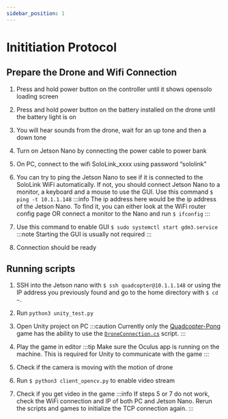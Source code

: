 ```yaml
---
sidebar_position: 1
---
```

# Inititiation Protocol

## Prepare the Drone and Wifi Connection
1. Press and hold power button on the controller until it shows opensolo loading screen
2. Press and hold power button on the battery installed on the drone until the battery light is on
3. You will hear sounds from the drone, wait for an up tone and then a down tone
4. Turn on Jetson Nano by connecting the power cable to power bank
5. On PC, connect to the wifi SoloLink_xxxx using password “sololink”
6. You can try to ping the Jetson Nano to see if it is connected to the SoloLink WiFi automatically. If not, you should connect Jetson Nano to a monitor, a keyboard and a mouse to use the GUI.
Use this command `$ ping -t 10.1.1.148`
:::info
The ip address here would be the ip address of the Jetson Nano. To find it, you can either look at the WiFi router config page OR
connect a monitor to the Nano and run `$ ifconfig`
:::

7. Use this command to enable GUI `$ sudo systemctl start gdm3.service`
:::note
Starting the GUI is usually not required
:::

8. Connection should be ready

## Running scripts
1. SSH into the Jetson nano with `$ ssh quadcopter@10.1.1.148` or using the IP address you previously found and go to the home directory with `$ cd ~`.

2. Run `python3 unity_test.py`

3. Open Unity project on PC
:::caution
Currently only the [Quadcopter-Pong](game-specific/quadcopter-pong) game has the ability to use the [`DroneConnection.cs`](system-overview/drone-to-game#on-the-game-side) script.
:::

4. Play the game in editor
:::tip
Make sure the Oculus app is running on the machine. This is required for Unity to communicate with the game
:::

5. Check if the camera is moving with the motion of drone

6. Run `$ python3 client_opencv.py` to enable video stream

7. Check if you get video in the game
:::info
If steps 5 or 7 do not work, check the WiFi connection and IP of both PC and Jetson Nano. Rerun the scripts and games to initialize the TCP connection again.
:::
